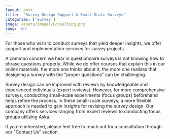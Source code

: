 ```yaml
---
layout: post
title:  "Survey Design Support & Small-Scale Surveys"
categories: ['Survey']
image: assets/images/Consulting.png
lang: 'en'
---
```

For those who wish to conduct surveys that yield deeper insights, we offer support and implementation services for survey projects.

A common concern we hear in questionnaire surveys is not knowing how to phrase questions properly. While we do offer courses that explain this in our online materials, the more one thinks about it, the more one realizes that designing a survey with the "proper questions" can be challenging.

Survey design can be improved with reviews by knowledgeable and experienced individuals (expert reviews). However, for more comprehensive surveys, conducting small-scale experiments (focus groups) beforehand helps refine the process. In these small-scale surveys, a more flexible approach is needed to gain insights for revising the survey design. Our company offers services ranging from expert reviews to conducting focus groups utilizing Aska.

If you're interested, please feel free to reach out for a consultation through our "Contact Us" section.

